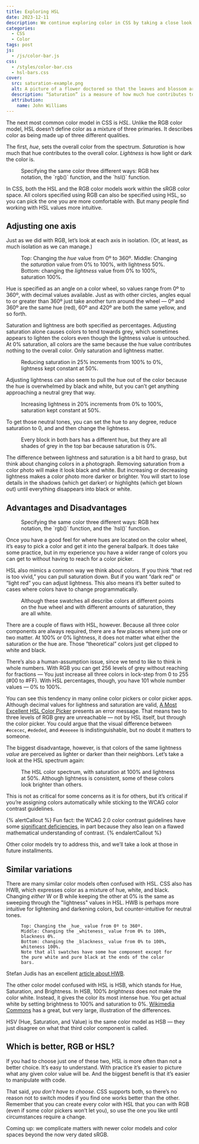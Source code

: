 ```yaml
---
title: Exploring HSL
date: 2023-12-11
description: We continue exploring color in CSS by taking a close look at HSL.
categories:
  - CSS
  - Color
tags: post
js:
  - /js/color-bar.js
css:
  - /styles/color-bar.css
  - hsl-bars.css
cover:
  src: saturation-example.png
  alt: A picture of a flower doctored so that the leaves and blossom are brilliant green and purple on the left, but fade into shades of grey on the right.
  description: “Saturation” is a measure of how much hue contributes to a color. Here is a picture of a Guzmania Bromeliad (I think) with saturation decreasing from left to right.
  attribution:
    name: John Williams
---
```


The next most common color model in CSS is _HSL_. Unlike the RGB color model, HSL doesn’t define color as a mixture of three primaries. It describes color as being made up of three different qualities.

The first, _hue_, sets the overall color from the spectrum. _Saturation_ is how much that hue contributes to the overall color. _Lightness_ is how light or dark the color is.

<figure class="right">
  <labeled-swatch color="#c414b3" label="#c414b3"></labeled-swatch>
  <labeled-swatch color="rgb(196 20 179)" label="rgb(196 20 179)"></labeled-swatch>
  <labeled-swatch color="hsl(306deg, 81%, 42%)" label="hsl(306deg 81% 42%)"></labeled-swatch>
  <figcaption>
    Specifying the same color three different ways: RGB hex notation, the `rgb()` function, and the `hsl()` function.
  </figcaption>
</figure>

In CSS, both the HSL and the RGB color models work within the sRGB color space. All colors specified using RGB can also be specified using HSL, so you can pick the one you are more comfortable with. But many people find working with HSL values more intuitive.

## Adjusting one axis

Just as we did with RGB, let’s look at each axis in isolation. (Or, at least, as much isolation as we can manage.)

<figure>
<color-bar numswatches="18" class="hsl hue" style="margin-bottom: 1rem;"></color-bar>
<color-bar numswatches="20" class="hsl saturation" style="margin-bottom: 1rem;"></color-bar>
<color-bar numswatches="20" class="hsl lightness" style="margin-bottom: 1rem;"></color-bar>
<figcaption>

  Top: Changing the _hue_ value from 0º to 360º.
  Middle: Changing the _saturation_ value from 0% to 100%, with lightness 50%.
  Bottom: changing the _lightness_ value from 0% to 100%, saturation 100%.

</figcaption>
</figure>

Hue is specified as an angle on a color wheel, so values range from 0º to 360º, with decimal values available. Just as with other circles, angles equal to or greater than 360º just take another turn around the wheel — 0º and 360º are the same hue (red), 60º and 420º are both the same yellow, and so forth.

Saturation and lightness are both specified as percentages. Adjusting saturation alone causes colors to tend towards grey, which sometimes appears to lighten the colors even though the lightness value is untouched. At 0% saturation, all colors are the same because the hue value contributes nothing to the overall color. Only saturation and lightness matter.

<figure>
  <color-bar numswatches="16" class="hsl hue" style="--s: 100%"></color-bar>
  <color-bar numswatches="16" class="hsl hue" style="--s: 75%"></color-bar>
  <color-bar numswatches="16" class="hsl hue" style="--s: 50%"></color-bar>
  <color-bar numswatches="16" class="hsl hue" style="--s: 25%"></color-bar>
  <color-bar numswatches="16" class="hsl hue" style="--s: 0%"></color-bar>
  <figcaption>
    Reducing saturation in 25% increments from 100% to 0%, lightness kept constant at 50%.
  </figcaption>
</figure>

Adjusting lightness can also seem to pull the hue out of the color because the hue is overwhelmed by black and white, but you can’t get anything approaching a neutral grey that way.

<figure>
  <color-bar numswatches="16" class="hsl hue" style="--l: 0%"></color-bar>
  <color-bar numswatches="16" class="hsl hue" style="--l: 20%"></color-bar>
  <color-bar numswatches="16" class="hsl hue" style="--l: 40%"></color-bar>
  <color-bar numswatches="16" class="hsl hue" style="--l: 60%"></color-bar>
  <color-bar numswatches="16" class="hsl hue" style="--l: 80%"></color-bar>
  <color-bar numswatches="16" class="hsl hue" style="--l: 100%"></color-bar>
  <figcaption>
    Increasing lightness in 20% increments from 0% to 100%, saturation kept constant at 50%.
  </figcaption>
</figure>

To get those neutral tones, you can set the hue to any degree, reduce saturation to 0, and and then change the lightness.

<figure>
  <color-bar numswatches="16" class="hsl lightness" style="--s: 0%"></color-bar>
  <color-bar numswatches="16" class="hsl hue" style="--l: 25%"></color-bar>
  <figcaption>
    Every block in both bars has a different hue, but they are all shades of grey in the top bar because saturation is 0%.
  </figcaption>
</figure>

The difference between lightness and saturation is a bit hard to grasp, but think about changing colors in a photograph. Removing saturation from a color photo will make it look black and white. But increasing or decreasing lightness makes a color photo more darker or brighter. You will start to lose details in the shadows (which get darker) or highlights (which get blown out) until everything disappears into black or white.

## Advantages and Disadvantages

<figure class="right">
  <labeled-swatch color="hsl(60deg 70% 50%)" label="#c414b3"></labeled-swatch>
  <labeled-swatch color="rgb(196 20 179)" label="rgb(196 20 179)"></labeled-swatch>
  <labeled-swatch color="hsl(306deg, 81%, 42%)" label="hsl(306deg 81% 42%)"></labeled-swatch>
  <figcaption>
    Specifying the same color three different ways: RGB hex notation, the `rgb()` function, and the `hsl()` function.
  </figcaption>
</figure>

Once you have a good feel for where hues are located on the color wheel, it’s easy to pick a color and get it into the general ballpark. It does take some practice, but in my experience you have a wider range of colors you can get to without having to reach for a color picker.

HSL also mimics a common way we think about colors. If you think “that red is too vivid,” you can pull saturation down. But if you want “dark red” or “light red” you can adjust lightness. This also means it’s better suited to cases where colors have to change programmatically.

<figure class="right">
  <labeled-swatch color="hsl(270deg 100% 100%)" label="hsl(270deg 100% 100%)"></labeled-swatch>
  <labeled-swatch color="hsl(60deg 75% 100%)" label="hsl(60deg 75% 100%)"></labeled-swatch>
  <labeled-swatch color="hsl(43.23deg 0% 100%)" label="hsl(43.23deg 0% 100%)"></labeled-swatch>
  <figcaption>
    Although these swatches all describe colors at different points on the hue wheel and with different amounts of saturation, they are all white.
  </figcaption>
</figure>

There are a couple of flaws with HSL, however. Because all three color components are always required, there are a few places where just one or two matter. At 100% or 0% lightness, it does not matter what either the saturation or the hue are. Those “theoretical” colors just get clipped to white and black.

There’s also a human-assumption issue, since we tend to like to think in whole numbers. With RGB you can get 256 levels of grey without reaching for fractions — You just increase all three colors in lock-step from 0 to 255 (#00 to #FF). With HSL percentages, though, you have 101 whole number values — 0% to 100%.

You can see this tendency in many online color pickers or color picker apps. Although decimal values for lightness and saturation are valid, [A Most Excellent HSL Color Picker](https://hslpicker.com/#f0f0f0) presents an error message. That means two to three levels of RGB grey are unreachable — not by HSL itself, but through the color picker. You could argue that the visual difference between `#ececec`, `#ededed`, and `#eeeeee` is indistinguishable, but no doubt it matters to someone.

The biggest disadvantage, however, is that colors of the same lightness _value_ are perceived as lighter or darker than their neighbors. Let’s take a look at the HSL spectrum again:

<figure>
  <color-bar numswatches="18" class="hsl hue" style="--s: 100%"></color-bar>
  <figcaption>
    The HSL color spectrum, with saturation at 100% and lightness at 50%. Although lightness is consistent, some of these colors look brighter than others.
  </figcaption>
</figure>

This is not as critical for some concerns as it is for others, but it’s critical if you’re assigning colors automatically while sticking to the WCAG color contrast guidelines.

{% alertCallout %}
Fun fact: the WCAG 2.0 color contrast guidelines have some [significant deficiencies](https://git.apcacontrast.com/documentation/WhyAPCA), in part because they also lean on a flawed mathematical  understanding of contrast.
{% endalertCallout %}

Other color models try to address this, and we’ll take a look at those in future installments.

## Similar variations

There are many similar color models often confused with HSL. CSS also has HWB, which expresses color as a mixture of hue, white, and black. Changing _either_ W or B while keeping the other at 0% is the same as sweeping through the "lightness" values in HSL. HWB is perhaps more intuitive for lightening and darkening colors, but counter-intuitive for neutral tones.

<figure>
  <color-bar numswatches="16" class="hwb hue" style="margin-bottom: 1rem;"></color-bar>
  <color-bar numswatches="16" class="hwb whiteness" style="margin-bottom: 1rem;"></color-bar>
  <color-bar numswatches="16" class="hwb blackness" style="margin-bottom: 1rem;"></color-bar>
  <figcaption>

    Top: Changing the _hue_ value from 0º to 360º.
    Middle: Changing the _whiteness_ value from 0% to 100%, blackness 0%.
    Bottom: changing the _blackness_ value from 0% to 100%, whiteness 100%.
    Note that all swatches have some hue component except for the pure white and pure black at the ends of the color bars.

  </figcaption>
</figure>

Stefan Judis has an excellent [article about HWB](https://www.stefanjudis.com/blog/hwb-a-color-notation-for-humans/).

The other color model confused with HSL is HSB, which stands for Hue, Saturation, and Brightness. In HSB, 100% _brightness_ does not make the color white. Instead, it gives the color its most intense hue. You get actual white by setting brightness to 100% and saturation to 0%. [Wikimedia Commons](https://commons.wikimedia.org/wiki/File:Hsl-hsv_models_b.svg) has a great, but very large, illustration of the differences.

HSV (Hue, Saturation, and Value) is the same color model as HSB — they just disagree on what that third color component is called.

## Which is better, RGB or HSL?

If you had to choose just one of these two, HSL is more often than not a better choice. It’s easy to understand. With practice it’s easier to picture what any given color value will be. And the biggest benefit is that it’s easier to manipulate with code.

That said, _you don’t have to choose_. CSS supports both, so there’s no reason not to switch modes if you find one works better than the other. Remember that you can create every color with HSL that you can with RGB (even if some color pickers won’t let you), so use the one you like until circumstances require a change.

Coming up: we complicate matters with newer color models and color spaces beyond the now very dated sRGB.


